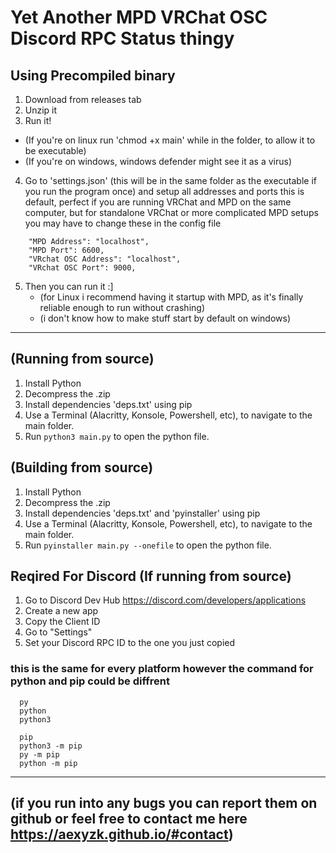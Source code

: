 # Yet Another MPD VRChat OSC Discord RPC Status thingy

## Using Precompiled binary
1. Download from releases tab
2. Unzip it
3. Run it!
 - (If you're on linux run 'chmod +x main' while in the folder, to allow it to be executable)
 - (If you're on windows, windows defender might see it as a virus)
4. Go to 'settings.json' (this will be in the same folder as the executable if you run the program once) and setup all addresses and ports this is default, perfect if you are running VRChat and MPD on the same computer, but for standalone VRChat or more complicated MPD setups you may have to change these in the config file
```
    "MPD Address": "localhost",
    "MPD Port": 6600,
    "VRchat OSC Address": "localhost",
    "VRchat OSC Port": 9000,
```
5. Then you can run it :]
   - (for Linux i recommend having it startup with MPD, as it's finally reliable enough to run without crashing)
   - (i don't know how to make stuff start by default on windows)

---

## (Running from source)
1. Install Python
2. Decompress the .zip
3. Install dependencies 'deps.txt' using pip
4. Use a Terminal (Alacritty, Konsole, Powershell, etc), to navigate to the main folder.
5. Run `python3 main.py` to open the python file.

## (Building from source)
1. Install Python
2. Decompress the .zip
3. Install dependencies 'deps.txt' and 'pyinstaller' using pip 
4. Use a Terminal (Alacritty, Konsole, Powershell, etc), to navigate to the main folder.
5. Run `pyinstaller main.py --onefile` to open the python file.

## Reqired For Discord (If running from source)
1. Go to Discord Dev Hub https://discord.com/developers/applications
2. Create a new app
3. Copy the Client ID
4. Go to "Settings"
5. Set your Discord RPC ID to the one you just copied

### this is the same for every platform however the command for python and pip could be diffrent
```
  py
  python
  python3

  pip
  python3 -m pip
  py -m pip
  python -m pip
```

---

## (if you run into any bugs you can report them on github or feel free to contact me here https://aexyzk.github.io/#contact)
